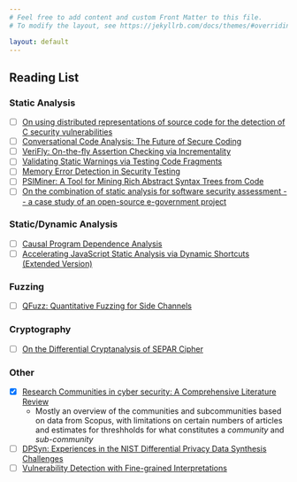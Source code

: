 ```yaml
---
# Feel free to add content and custom Front Matter to this file.
# To modify the layout, see https://jekyllrb.com/docs/themes/#overriding-theme-defaults

layout: default
---
```

## Reading List

### Static Analysis
* [ ] [On using distributed representations of source code for the detection of C security vulnerabilities](https://arxiv.org/abs/2106.01367)
* [ ] [Conversational Code Analysis: The Future of Secure Coding](https://arxiv.org/abs/2105.03502)
* [ ] [VeriFly: On-the-fly Assertion Checking via Incrementality](https://arxiv.org/abs/2106.07045)
* [ ] [Validating Static Warnings via Testing Code Fragments](https://arxiv.org/abs/2106.04735)
* [ ] [Memory Error Detection in Security Testing](https://arxiv.org/abs/2104.04385)
* [ ] [PSIMiner: A Tool for Mining Rich Abstract Syntax Trees from Code](https://arxiv.org/abs/2103.12778)
* [ ] [On the combination of static analysis for software security assessment -- a case study of an open-source e-government project](https://arxiv.org/abs/2103.08010)

### Static/Dynamic Analysis
* [ ] [Causal Program Dependence Analysis](https://arxiv.org/abs/2104.09107)
* [ ] [Accelerating JavaScript Static Analysis via Dynamic Shortcuts (Extended Version)](https://arxiv.org/abs/2105.13699)

### Fuzzing
* [ ] [QFuzz: Quantitative Fuzzing for Side Channels](https://arxiv.org/abs/2106.03346)

### Cryptography
* [ ] [On the Differential Cryptanalysis of SEPAR Cipher](https://arxiv.org/abs/2106.12638)

### Other
* [x] [Research Communities in cyber security: A Comprehensive Literature Review](https://arxiv.org/abs/2104.13196)
    * Mostly an overview of the communities and subcommunities based on data from Scopus, with limitations on certain numbers of articles and estimates for threshholds for what constitutes a *community* and *sub-community* 
* [ ] [DPSyn: Experiences in the NIST Differential Privacy Data Synthesis Challenges](https://arxiv.org/abs/2106.12949) 
* [ ] [Vulnerability Detection with Fine-grained Interpretations](https://arxiv.org/abs/2106.10478)
